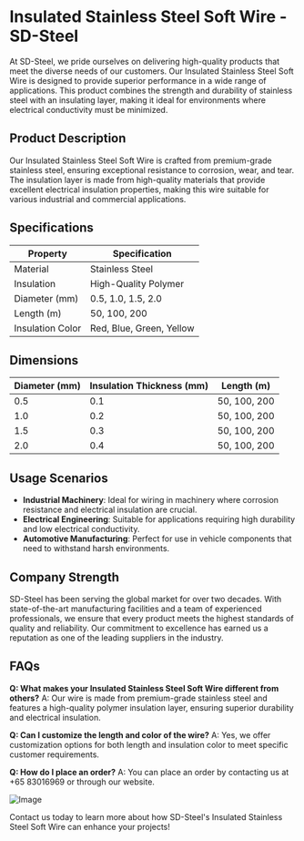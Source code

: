 # Insulated Stainless Steel Soft Wire - SD-Steel

At SD-Steel, we pride ourselves on delivering high-quality products that meet the diverse needs of our customers. Our Insulated Stainless Steel Soft Wire is designed to provide superior performance in a wide range of applications. This product combines the strength and durability of stainless steel with an insulating layer, making it ideal for environments where electrical conductivity must be minimized.

## Product Description

Our Insulated Stainless Steel Soft Wire is crafted from premium-grade stainless steel, ensuring exceptional resistance to corrosion, wear, and tear. The insulation layer is made from high-quality materials that provide excellent electrical insulation properties, making this wire suitable for various industrial and commercial applications.

## Specifications

| **Property**           | **Specification**                       |
|------------------------|-----------------------------------------|
| Material               | Stainless Steel                         |
| Insulation             | High-Quality Polymer                    |
| Diameter (mm)          | 0.5, 1.0, 1.5, 2.0                      |
| Length (m)             | 50, 100, 200                            |
| Insulation Color       | Red, Blue, Green, Yellow                |

## Dimensions

| **Diameter (mm)** | **Insulation Thickness (mm)** | **Length (m)** |
|-------------------|-------------------------------|----------------|
| 0.5               | 0.1                           | 50, 100, 200   |
| 1.0               | 0.2                           | 50, 100, 200   |
| 1.5               | 0.3                           | 50, 100, 200   |
| 2.0               | 0.4                           | 50, 100, 200   |

## Usage Scenarios

- **Industrial Machinery**: Ideal for wiring in machinery where corrosion resistance and electrical insulation are crucial.
- **Electrical Engineering**: Suitable for applications requiring high durability and low electrical conductivity.
- **Automotive Manufacturing**: Perfect for use in vehicle components that need to withstand harsh environments.

## Company Strength

SD-Steel has been serving the global market for over two decades. With state-of-the-art manufacturing facilities and a team of experienced professionals, we ensure that every product meets the highest standards of quality and reliability. Our commitment to excellence has earned us a reputation as one of the leading suppliers in the industry.

## FAQs

**Q: What makes your Insulated Stainless Steel Soft Wire different from others?**
A: Our wire is made from premium-grade stainless steel and features a high-quality polymer insulation layer, ensuring superior durability and electrical insulation.

**Q: Can I customize the length and color of the wire?**
A: Yes, we offer customization options for both length and insulation color to meet specific customer requirements.

**Q: How do I place an order?**
A: You can place an order by contacting us at +65 83016969 or through our website.

![Image](https://github.com/user-attachments/assets/2567258e-e124-4816-932d-1809bd27ef0b)

Contact us today to learn more about how SD-Steel's Insulated Stainless Steel Soft Wire can enhance your projects!
